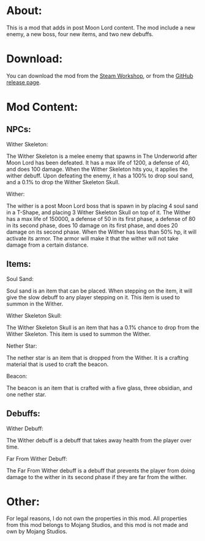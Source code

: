 # About:  

This is a mod that adds in post Moon Lord content. The mod include a new enemy, a new boss, four new items, and two new debuffs.

# Download:

You can download the mod from the [Steam Workshop](https://steamcommunity.com/sharedfiles/filedetails/?id=2875108073), or from the [GitHub release page](https://github.com/The-Changer412/minecraftWitherinTerraria/releases/tag/Release).

# Mod Content:

## NPCs:

Wither Skeleton:

The
 Wither Skeleton is a melee enemy that spawns in The Underworld after 
Moon Lord has been defeated. It has a max life of 1200, a defense of 40,
 and does 100 damage. When the Wither Skeleton hits you, it applies the 
wither debuff. Upon defeating the enemy, it has a 100% to drop soul 
sand, and a 0.1% to drop the Wither Skeleton Skull.

Wither:

The
 wither is a post Moon Lord boss that is spawn in by placing 4 soul sand
 in a T-Shape, and placing 3 Wither Skeleton Skull on top of it. The 
Wither has a max life of 150000, a defense of 50 in its first phase, a 
defense of 80 in its second phase, does 10 damage on its first phase, 
and does 20 damage on its second phase. When the Wither has less than 
50% hp, it will activate its armor. The armor will make it that the 
wither will not take damage from a certain distance.

## Items:

Soul Sand:

Soul
 sand is an item that can be placed. When stepping on the item, it will 
give the slow debuff to any player stepping on it. This item is used to 
summon in the Wither.

Wither Skeleton Skull:

The
 Wither Skeleton Skull is an item that has a 0.1% chance to drop from 
the Wither Skeleton. This item is used to summon the Wither.

Nether Star:

The nether star is an item that is dropped from the Wither. It is a crafting material that is used to craft the beacon.

Beacon:

The beacon is an item that is crafted with a five glass, three obsidian, and one nether star.

## Debuffs:

Wither Debuff:

The Wither debuff is a debuff that takes away health from the player over time.

Far From Wither Debuff:

The Far From Wither debuff is a debuff that prevents the player from doing 
damage to the wither in its second phase if they are far from the 
wither.


# Other:

For legal reasons, I do not own the properties in this mod. All properties from this mod belongs to Mojang Studios, and this mod is not made and own by Mojang Studios.

